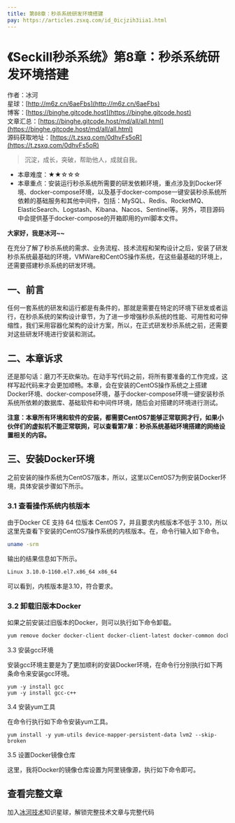 ```yaml
---
title: 第08章：秒杀系统研发环境搭建
pay: https://articles.zsxq.com/id_0icjzih3iia1.html
---
```


# 《Seckill秒杀系统》第8章：秒杀系统研发环境搭建

作者：冰河
<br/>星球：[http://m6z.cn/6aeFbs](http://m6z.cn/6aeFbs)
<br/>博客：[https://binghe.gitcode.host](https://binghe.gitcode.host)
<br/>文章汇总：[https://binghe.gitcode.host/md/all/all.html](https://binghe.gitcode.host/md/all/all.html)
<br/>源码获取地址：[https://t.zsxq.com/0dhvFs5oR](https://t.zsxq.com/0dhvFs5oR)

> 沉淀，成长，突破，帮助他人，成就自我。

* 本章难度：★★☆☆☆
* 本章重点：安装运行秒杀系统所需要的研发依赖环境，重点涉及到Docker环境、docker-compose环境，以及基于docker-compose一键安装秒杀系统所依赖的基础服务和其他中间件，包括：MySQL、Redis、RocketMQ、ElasticSearch、Logstash、Kibana、Nacos、Sentinel等。另外，项目源码中会提供基于docker-compose的开箱即用的yml脚本文件。

**大家好，我是冰河~~**

在充分了解了秒杀系统的需求、业务流程、技术流程和架构设计之后，安装了研发秒杀系统最基础的环境，VMWare和CentOS操作系统，在这些最基础的环境上，还需要搭建秒杀系统的研发环境。

## 一、前言

任何一套系统的研发和运行都是有条件的，那就是需要在特定的环境下研发或者运行，在秒杀系统的架构设计章节，为了进一步增强秒杀系统的性能、可用性和可伸缩性，我们采用容器化架构的设计方案，所以，在正式研发秒杀系统之前，还需要对这些研发环境进行安装和测试。

## 二、本章诉求

还是那句话：磨刀不无砍柴功。在动手写代码之前，将所有要准备的工作完成，这样写起代码来才会更加顺畅。本章，会在安装的CentOS操作系统之上搭建Docker环境、docker-compose环境，基于docker-compose环境一键安装秒杀系统所依赖的数据库、基础软件和中间件环境，随后会对搭建的环境进行测试。

**注意：本章所有环境和软件的安装，都需要CentOS7能够正常联网才行，如果小伙伴们的虚拟机不能正常联网，可以查看第7章：秒杀系统基础环境搭建的网络设置相关的内容。**

## 三、安装Docker环境

之前安装的操作系统为CentOS7版本，所以，这里以CentOS7为例安装Docker环境，具体安装步骤如下所示。

### 3.1 查看操作系统内核版本

由于Docker CE 支持 64 位版本 CentOS 7，并且要求内核版本不低于 3.10，所以这里先查看下安装的CentOS7操作系统的内核版本。在，命令行输入如下命令。

```bash
uname -srm
```

输出的结果信息如下所示。

```bash
Linux 3.10.0-1160.el7.x86_64 x86_64
```

可以看到，内核版本是3.10，符合要求。

### 3.2 卸载旧版本Docker

如果之前安装过旧版本的Docker，则可以执行如下命令卸载。

```bash
yum remove docker docker-client docker-client-latest docker-common docker-latest docker-latest-logrotate docker-logrotate docker-selinux docker-engine-selinux docker-engine docker-ce
```

3.3 安装gcc环境

安装gcc环境主要是为了更加顺利的安装Docker环境，在命令行分别执行如下两条命令来安装gcc环境。

    yum -y install gcc
    yum -y install gcc-c++

3.4 安装yum工具

在命令行执行如下命令安装yum工具。

    yum install -y yum-utils device-mapper-persistent-data lvm2 --skip-broken

3.5 设置Docker镜像仓库

这里，我将Docker的镜像仓库设置为阿里镜像源，执行如下命令即可。

## 查看完整文章

加入[冰河技术](http://m6z.cn/6aeFbs)知识星球，解锁完整技术文章与完整代码